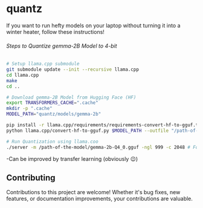 # quantz

If you want to run hefty models on your laptop without turning it into a winter heater, follow these instructions!

###### Steps to Quantize gemma-2B Model to 4-bit

```bash
# Setup llama.cpp submodule
git submodule update --init --recursive llama.cpp
cd llama.cpp
make
cd ..

# Download gemma-2B Model from Hugging Face (HF)
export TRANSFORMERS_CACHE=".cache"
mkdir -p ".cache"
MODEL_PATH="quantz/models/gemma-2b"

pip install -r llama.cpp/requirements/requirements-convert-hf-to-gguf.txt
python llama.cpp/convert-hf-to-gguf.py $MODEL_PATH --outfile "/path-of-the-model/gemma-2b.gguf"

# Run Quantization using llama.coo
./server -m /path-of-the-model/gemma-2b-Q4_0.gguf -ngl 999 -c 2048 # For windows : .\main -m llama-2-7b.Q4_0.gguf -n 128
```

-Can be improved by transfer learning (obviously 😉)

## Contributing

Contributions to this project are welcome! Whether it's bug fixes, new features, or documentation improvements, your contributions are valuable.

